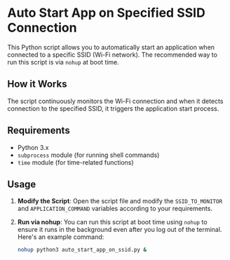 # Auto Start App on Specified SSID Connection

This Python script allows you to automatically start an application when connected to a specific SSID (Wi-Fi network). The recommended way to run this script is via `nohup` at boot time.

## How it Works

The script continuously monitors the Wi-Fi connection and when it detects connection to the specified SSID, it triggers the application start process.

## Requirements

- Python 3.x
- `subprocess` module (for running shell commands)
- `time` module (for time-related functions)

## Usage

1. **Modify the Script**: Open the script file and modify the `SSID_TO_MONITOR` and `APPLICATION_COMMAND` variables according to your requirements. 
   
2. **Run via nohup**: You can run this script at boot time using `nohup` to ensure it runs in the background even after you log out of the terminal. Here's an example command:

   ```bash
   nohup python3 auto_start_app_on_ssid.py &
